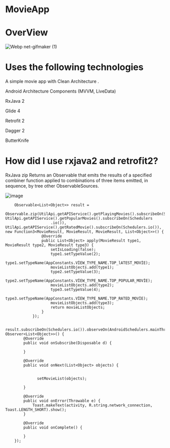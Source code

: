 # MovieApp


# OverView

  ![Webp net-gifmaker (1)](https://user-images.githubusercontent.com/6108274/60019813-6a59aa00-9697-11e9-8ebb-65c7fdbaf290.gif)
  

 # Uses the following technologies
 
 A simple movie app with Clean Architecture .
 
 Android Architecture Components (MVVM, LiveData)
 
 RxJava 2
 
 Glide 4
 
 Retrofit 2
 
 Dagger 2
 
 ButterKnife
 
 
# How did I use rxjava2 and retrofit2?

RxJava zip
Returns an Observable that emits the results of a specified combiner function applied to combinations of three items emitted, in sequence, by tree other ObservableSources.

![image](https://user-images.githubusercontent.com/6108274/60024735-020fc600-96a1-11e9-9fdf-16e36910d29f.png)



        Observable<List<Object>> result =
                Observable.zip(UtilApi.getAPIService().getPlayingMovies().subscribeOn(Schedulers.io()), UtilApi.getAPIService().getPopularMovies().subscribeOn(Schedulers
                        .io()), UtilApi.getAPIService().getRatedMovie().subscribeOn(Schedulers.io()), new Function3<MovieResult, MovieResult, MovieResult, List<Object>>() {
                    @Override
                    public List<Object> apply(MovieResult type1, MovieResult type2, MovieResult type3) {
                        setIsLoading(false);
                        type1.setTypeValue(2);
                        type1.setTypeName(AppConstants.VİEW_TYPE_NAME.TOP_lATEST_MOVİE);
                        movieListObjects.add(type1);
                        type2.setTypeValue(3);
                        type2.setTypeName(AppConstants.VİEW_TYPE_NAME.TOP_POPULAR_MOVİE);
                        movieListObjects.add(type2);
                        type3.setTypeValue(4);
                        type3.setTypeName(AppConstants.VİEW_TYPE_NAME.TOP_RATED_MOVİE);
                        movieListObjects.add(type3);
                        return movieListObjects;
                    }
                });

        result.subscribeOn(Schedulers.io()).observeOn(AndroidSchedulers.mainThread()).subscribe(new Observer<List<Object>>() {
            @Override
            public void onSubscribe(Disposable d) {

            }

            @Override
            public void onNext(List<Object> objects) {


                  setMovieList(objects);

            }

            @Override
            public void onError(Throwable e) {
                Toast.makeText(activity, R.string.network_connection, Toast.LENGTH_SHORT).show();
            }

            @Override
            public void onComplete() {

            }
        });
        
        
      

 
 

  
  
  
  


